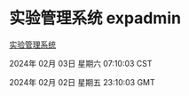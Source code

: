 # 实验管理系统 expadmin
[实验管理系统](http://219.139.196.7:56808/expadmin-782313d2-e1b1-4ea7-932e-3a55e6a1a4d0/)

2024年 02月 03日 星期六 07:10:03 CST

2024年 02月 02日 星期五 23:10:03 GMT
